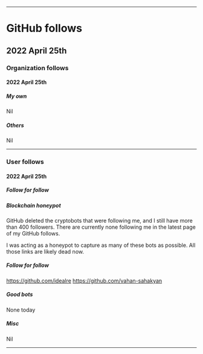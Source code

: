 
***

# GitHub follows

## 2022 April 25th

### Organization follows

#### 2022 April 25th

##### My own

Nil

##### Others

Nil

***

### User follows

#### 2022 April 25th

##### Follow for follow

##### Blockchain honeypot

GitHub deleted the cryptobots that were following me, and I still have more than 400 followers. There are currently none following me in the latest page of my GitHub follows.

I was acting as a honeypot to capture as many of these bots as possible. All those links are likely dead now.

##### Follow for follow

https://github.com/idealre
https://github.com/vahan-sahakyan

##### Good bots

None today

##### Misc

Nil

***

<!-- TODO: Todays entries

https://github.com/idealre
https://github.com/vahan-sahakyan

END: TODO !-->

